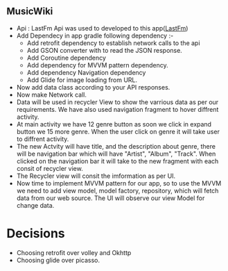 ## MusicWiki
- Api : LastFm Api was used to developed to this app([LastFm](https://www.last.fm/api))
- Add Dependecy in app gradle following dependency :-
    - Add retrofit dependency to establish network calls to the api
    - Add GSON converter with to read the JSON response.
    - Add Coroutine dependency 
    - Add dependency for MVVM pattern dependency.
    - Add dependency Navigation dependency
    - Add Glide for image loading from URL.
- Now add data class according to your API responses.
- Now make Network call.
- Data will be used in recycler View to show the varrious data as per our requirements. We have also used navigation fragment to hover diffrent activity.
- At main activity we have 12 genre button as soon we click in expand button we 15 more genre. When the user click on genre it will take user to diffrent activity.
- The new Actvity will have title, and the description about genre, there will be navigation bar which will have "Artist", "Album", "Track". When clicked on the navigation bar it will take to the new fragment with each consit of recycler view.
- The Recycler view will consit the imformation as per UI. 
- Now time to implement MVVM pattern  for our app, so to use the MVVM we need to add view model, model factory, repository, which will fetch data from our web source. The UI will observe our view Model for change data.

# Decisions
- Choosing retrofit over volley and Okhttp
- Choosing glide over picasso.

